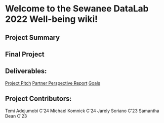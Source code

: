 # Welcome to the Sewanee DataLab 2022 Well-being wiki!
## Project Summary

## Final Project

## Deliverables:
[Project Pitch](./Project&#32;Pitch.md)
[Partner Perspective Report](./Partner&#32;Perspective&#32;Report.md)
[Goals](./Goals.md)

## Project Contributors:
Temi Adejumobi C'24
Michael Komnick C'24
Jarely Soriano C'23
Samantha Dean C'23